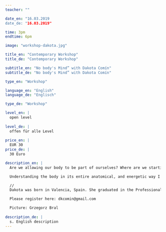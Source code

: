 ```yaml
---
teacher: ""

date_en: "16.03.2019
date_de: "16.03.2019"

time: 3pm
endtime: 6pm

image: "workshop-dakota.jpg"

title_en: "Contemporary Workshop"
title_de: "Contemporary Workshop"

subtitle_en: "No body's Mind” with Dakota Comín"
subtitle_de: "No body's Mind” with Dakota Comín"

type_en: "Workshop"

language_en: "English"
language_de: "Englisch"

type_de: "Workshop"

level_en: |
  open level  
  
level_de: |
  offen für alle Level  
  
price_en: |
  EUR 30
price_de: |
  30 Euro

description_en: |
  Are we allowing our body to be part of ourselves? Where are we starting? Where are we finishing? These are the main questions that I am following in my personal research. As it is so, I propose exercices through improvisation and movement structures, where we can increase our sensitivity in order to increase the awarness and strength of our entire self. Our nervous system allow us to connect body and mind, and I use this in my research as the key to go beyond my own limits.  

  Understanding the body in its entire anatomical, and energetic way I want to give the space to open new questions, and go beyond the comfort zone. In my research, thoughts and sensitivity are as important as physicality. Is the way we use our tools, that make us different human beigns.

  //  
  Dakota was born in Valencia, Spain. She graduated in the Professional Conservatory of Valencia in Contemporary Dance in 2013, where she was part of an exchange program with the Professional Conservatory of Antwerp, Belgium. In 2014, she moved to Madrid where she went through different schools and universities, like Dance and Audiovisuals Arts in Universidad Rey Juan Carlos, Antropology in Universidad Complutense de Madrid, Professional Dance Training Escuela de Danza Carmen Senra, or Descalzinha Professional Training. Paralel to that, she created her own project, which won the 1st Price in “Certamen de MicroDanza de Madrid” in 2015, and danced other projects linked to the professional trainings with coreographers like Sharon Fridman Projects in Movement, Maite Larañeta, Iker Gómez Physical Theater or Jesús Rubio. She starts working as a freelancer in 2016 around Spain and Portugal, with coreographers like MeyLing Bisogno, or Natalia Fernandes among others, and attends different dance Festivals like Summer Intensive in Portugal, or Costa Contemporánea in Spain. She also develops her own work with the solo “ The invisible body” presented in “El teatro del Arte” of Madrid in 2016. In 2018 she moves to Berlin, looking for new horizons, where she colaborates with the coreographer Svea Schneider. Now Dakota works as a freelancer based in Berlin, and combines the performing and coreographic work with teaching and sharing her own research in “No body's mind”.  

  Please register here: dkcomin@gmail.com  

  Picture: Grzegorz Bral  
  
description_de: |
  s. English description
---
```




